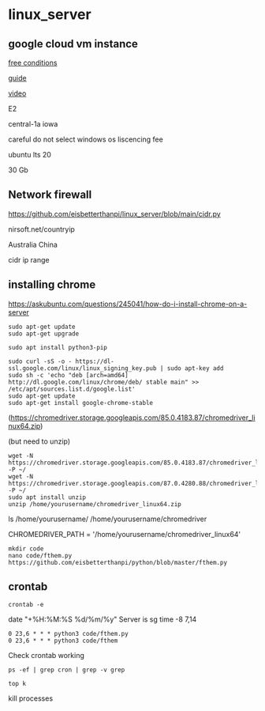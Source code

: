# linux_server



## google cloud vm instance
[free conditions](https://cloud.google.com/free)

[guide](https://medium.com/@hbmy289/how-to-set-up-a-free-micro-vps-on-google-cloud-platform-bddee893ac09)

[video](https://youtu.be/f56PG7QxjFI)

E2

central-1a iowa

careful do not select windows os liscencing fee

ubuntu lts 20

30 Gb

## Network firewall

https://github.com/eisbetterthanpi/linux_server/blob/main/cidr.py

nirsoft.net/countryip

Australia China

cidr ip range




## installing chrome
https://askubuntu.com/questions/245041/how-do-i-install-chrome-on-a-server


```
sudo apt-get update
sudo apt-get upgrade

sudo apt install python3-pip

sudo curl -sS -o - https://dl-ssl.google.com/linux/linux_signing_key.pub | sudo apt-key add
sudo sh -c 'echo "deb [arch=amd64] http://dl.google.com/linux/chrome/deb/ stable main" >> /etc/apt/sources.list.d/google.list'
sudo apt-get update
sudo apt-get install google-chrome-stable
```

(https://chromedriver.storage.googleapis.com/85.0.4183.87/chromedriver_linux64.zip)

(but need to unzip)

```
wget -N https://chromedriver.storage.googleapis.com/85.0.4183.87/chromedriver_linux64.zip -P ~/
wget -N https://chromedriver.storage.googleapis.com/87.0.4280.88/chromedriver_linux64.zip -P ~/
sudo apt install unzip
unzip /home/yourusername/chromedriver_linux64.zip
```


ls /home/yourusername/
/home/yourusername/chromedriver

CHROMEDRIVER_PATH = '/home/yourusername/chromedriver_linux64'

```
mkdir code
nano code/fthem.py
https://github.com/eisbetterthanpi/python/blob/master/fthem.py 
```


## crontab

```
crontab -e
```

date "+%H:%M:%S   %d/%m/%y"	Server is sg time -8	7,14

```
0 23,6 * * * python3 code/fthem.py
0 23,6 * * * python3 code/fthem
```

Check crontab working
```
ps -ef | grep cron | grep -v grep

top	k
```
kill processes


